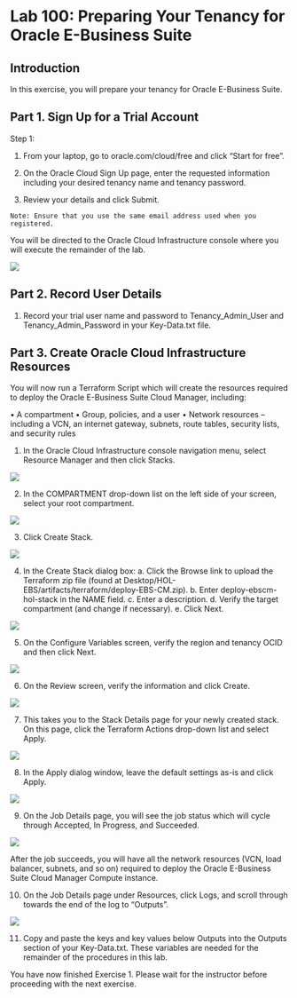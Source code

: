 # Lab 100: Preparing Your Tenancy for Oracle E-Business Suite

## Introduction
In this exercise, you will prepare your tenancy for Oracle E-Business Suite.

## Part 1. Sign Up for a Trial Account
Step 1: 
1. From your laptop, go to oracle.com/cloud/free and click “Start for free”.

2. On the Oracle Cloud Sign Up page, enter the requested information including your desired tenancy name and tenancy password.

3. Review your details and click Submit.

```
Note: Ensure that you use the same email address used when you registered.
```

You will be directed to the Oracle Cloud Infrastructure console where you will execute the remainder of the lab.

![](./images/1.png "")

## Part 2. Record User Details

1. Record your trial user name and password to Tenancy_Admin_User and Tenancy_Admin_Password in your Key-Data.txt file.

## Part 3. Create Oracle Cloud Infrastructure Resources

You will now run a Terraform Script which will create the resources required to deploy the Oracle E-Business Suite Cloud Manager, including:

• A compartment
• Group, policies, and a user
• Network resources – including a VCN, an internet gateway, subnets, route tables, security lists, and security rules

1. In the Oracle Cloud Infrastructure console navigation menu, select Resource Manager and then click Stacks.

![](./images/2.png "")

2. In the COMPARTMENT drop-down list on the left side of your screen, select your root compartment.

![](./images/3.png "")

3. Click Create Stack.

![](./images/4.png "")

4. In the Create Stack dialog box:
a. Click the Browse link to upload the Terraform zip file (found at Desktop/HOL-EBS/artifacts/terraform/deploy-EBS-CM.zip).
b. Enter deploy-ebscm-hol-stack in the NAME field.
c. Enter a description.
d. Verify the target compartment (and change if necessary).
e. Click Next.

![](./images/5.png "")

5. On the Configure Variables screen, verify the region and tenancy OCID and then click Next.

![](./images/6.png "")

6. On the Review screen, verify the information and click Create.

![](./images/7.png "")

7. This takes you to the Stack Details page for your newly created stack. On this page, click the Terraform Actions drop-down list and select Apply.

![](./images/8.png "")

8. In the Apply dialog window, leave the default settings as-is and click Apply.

![](./images/9.png "")

9. On the Job Details page, you will see the job status which will cycle through Accepted, In Progress, and Succeeded.

![](./images/10.png "")

After the job succeeds, you will have all the network resources (VCN, load balancer, subnets, and so on) required to deploy the Oracle E-Business Suite Cloud Manager Compute instance.

10. On the Job Details page under Resources, click Logs, and scroll through towards the end of the log to “Outputs”.

![](./images/11.png "")

11. Copy and paste the keys and key values below Outputs into the Outputs section of your Key-Data.txt. These variables are needed for the remainder of the procedures in this lab.

You have now finished Exercise 1. Please wait for the instructor before proceeding with the next exercise.







